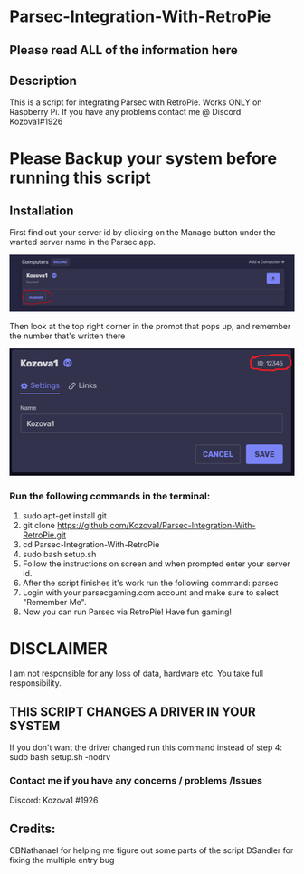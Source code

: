 # Parsec-Integration-With-RetroPie
## Please read ALL of the information here


## Description
This is a script for integrating Parsec with RetroPie.
Works ONLY on Raspberry Pi. 
If you have any problems contact me @ Discord Kozova1#1926

# Please Backup your system before running this script

## Installation

First find out your server id by clicking on the Manage button under the wanted server name in the Parsec app.


![image 1](https://raw.githubusercontent.com/Kozova1/Parsec-Integration-With-RetroPie/master/server_id1.PNG)


Then look at the top right corner in the prompt that pops up, and remember the number that's written there


![image 2](https://raw.githubusercontent.com/Kozova1/Parsec-Integration-With-RetroPie/master/server_id2.PNG)


### Run the following commands in the terminal:
  1. sudo apt-get install git
  2. git clone https://github.com/Kozova1/Parsec-Integration-With-RetroPie.git
  3. cd Parsec-Integration-With-RetroPie
  4. sudo bash setup.sh
  5. Follow the instructions on screen and when prompted enter your server id.
  6. After the script finishes it's work run the following command: parsec
  7. Login with your parsecgaming.com account and make sure to select "Remember Me".
  8. Now you can run Parsec via RetroPie! Have fun gaming!
  
# DISCLAIMER
  I am not responsible for any loss of data, hardware etc.
  You take full responsibility.
  
##  THIS SCRIPT CHANGES A DRIVER IN YOUR SYSTEM
  If you don't want the driver changed run this command instead of step 4:
  sudo bash setup.sh -nodrv
  

###  Contact me if you have any concerns / problems /Issues
 
  Discord: Kozova1 #1926

## Credits:
CBNathanael for helping me figure out some parts of the script
DSandler for fixing the multiple entry bug
